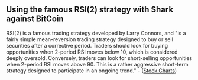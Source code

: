 ## Using the famous RSI(2) strategy with Shark against BitCoin

RSI(2) is a famous trading strategy developed by Larry Connors, and "is a fairly simple mean-reversion trading strategy designed to buy or sell securities after a corrective period. Traders should look for buying opportunities when 2-period RSI moves below 10, which is considered deeply oversold. Conversely, traders can look for short-selling opportunities when 2-period RSI moves above 90. This is a rather aggressive short-term strategy designed to participate in an ongoing trend." - ([Stock Charts](https://school.stockcharts.com/doku.php?id=trading_strategies:rsi2))
